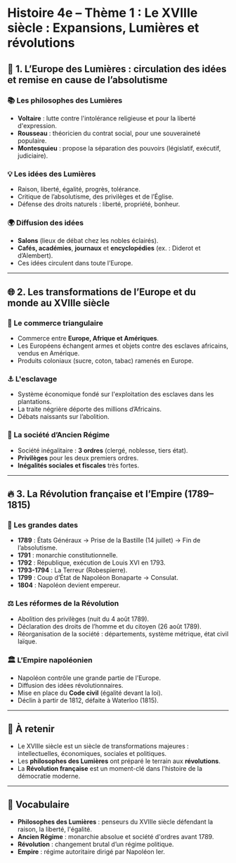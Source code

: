 # Histoire 4e – Thème 1 : Le XVIIIe siècle : Expansions, Lumières et révolutions

## 🧠 1. L’Europe des Lumières : circulation des idées et remise en cause de l’absolutisme

### 📚 Les philosophes des Lumières
- **Voltaire** : lutte contre l'intolérance religieuse et pour la liberté d'expression.
- **Rousseau** : théoricien du contrat social, pour une souveraineté populaire.
- **Montesquieu** : propose la séparation des pouvoirs (législatif, exécutif, judiciaire).

### 💡 Les idées des Lumières
- Raison, liberté, égalité, progrès, tolérance.
- Critique de l’absolutisme, des privilèges et de l’Église.
- Défense des droits naturels : liberté, propriété, bonheur.

### 🌍 Diffusion des idées
- **Salons** (lieux de débat chez les nobles éclairés).
- **Cafés, académies**, **journaux** et **encyclopédies** (ex. : Diderot et d’Alembert).
- Ces idées circulent dans toute l’Europe.

---

## 🌐 2. Les transformations de l’Europe et du monde au XVIIIe siècle

### 🧭 Le commerce triangulaire
- Commerce entre **Europe, Afrique et Amériques**.
- Les Européens échangent armes et objets contre des esclaves africains, vendus en Amérique.
- Produits coloniaux (sucre, coton, tabac) ramenés en Europe.

### ⚓️ L'esclavage
- Système économique fondé sur l'exploitation des esclaves dans les plantations.
- La traite négrière déporte des millions d’Africains.
- Débats naissants sur l’abolition.

### 👑 La société d’Ancien Régime
- Société inégalitaire : **3 ordres** (clergé, noblesse, tiers état).
- **Privilèges** pour les deux premiers ordres.
- **Inégalités sociales et fiscales** très fortes.

---

## 🔥 3. La Révolution française et l’Empire (1789–1815)

### 📅 Les grandes dates
- **1789** : États Généraux → Prise de la Bastille (14 juillet) → Fin de l’absolutisme.
- **1791** : monarchie constitutionnelle.
- **1792** : République, exécution de Louis XVI en 1793.
- **1793-1794** : La Terreur (Robespierre).
- **1799** : Coup d’État de Napoléon Bonaparte → Consulat.
- **1804** : Napoléon devient empereur.

### ⚖️ Les réformes de la Révolution
- Abolition des privilèges (nuit du 4 août 1789).
- Déclaration des droits de l’homme et du citoyen (26 août 1789).
- Réorganisation de la société : départements, système métrique, état civil laïque.

### 🏛️ L’Empire napoléonien
- Napoléon contrôle une grande partie de l’Europe.
- Diffusion des idées révolutionnaires.
- Mise en place du **Code civil** (égalité devant la loi).
- Déclin à partir de 1812, défaite à Waterloo (1815).

---

## 📝 À retenir
- Le XVIIIe siècle est un siècle de transformations majeures : intellectuelles, économiques, sociales et politiques.
- Les **philosophes des Lumières** ont préparé le terrain aux **révolutions**.
- La **Révolution française** est un moment-clé dans l'histoire de la démocratie moderne.

---

## 📌 Vocabulaire
- **Philosophes des Lumières** : penseurs du XVIIIe siècle défendant la raison, la liberté, l'égalité.
- **Ancien Régime** : monarchie absolue et société d'ordres avant 1789.
- **Révolution** : changement brutal d’un régime politique.
- **Empire** : régime autoritaire dirigé par Napoléon Ier.
